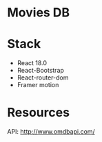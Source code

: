 # Movies DB

# Stack

- React 18.0
- React-Bootstrap
- React-router-dom
- Framer motion

# Resources

API: http://www.omdbapi.com/
